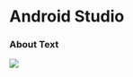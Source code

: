 <h1>Android Studio</h1>
<h3>About Text</h3>
<img src="C:\Users\subhas\OneDrive\Pictures\Screenshots\Screenshot 2024-06-18 164240.png">
